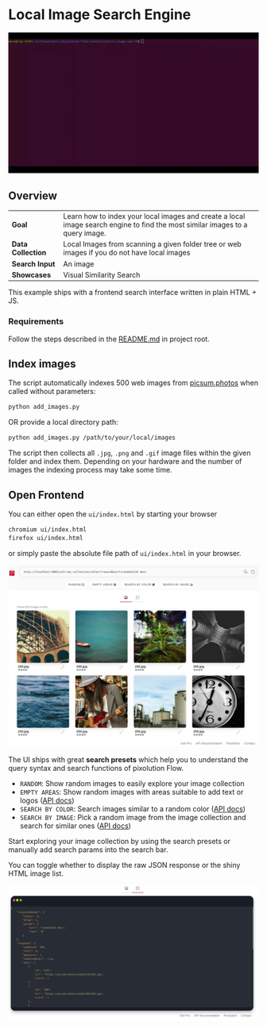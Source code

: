 # Local Image Search Engine

![](ui/img/local-image-search.gif)

## Overview


| | |
| ------------- | ------------- |
| **Goal** | Learn how to index your local images and create a local image search  engine to find the most similar images to a query image. |
| **Data Collection** | Local Images from scanning a given folder tree or web images if you do not have local images |
| **Search Input** | An image |
| **Showcases** | Visual Similarity Search |

This example ships with a frontend search interface written in plain HTML + JS.


### Requirements
Follow the steps described in the [README.md](../README.md) in project root.


## Index images
The script automatically indexes 500 web images from [picsum.photos](https://picsum.photos) when called without parameters:

```bash
python add_images.py
```

OR provide a local directory path:

```bash
python add_images.py /path/to/your/local/images
```
The script then collects all `.jpg`, `.png` and `.gif` image files within the given folder and index them.
Depending on your hardware and the number of images the indexing process may take some time.

## Open Frontend

You can either open the `ui/index.html` by starting your browser

```bash
chromium ui/index.html
firefox ui/index.html
```
or simply paste the absolute file path of `ui/index.html` in your browser.

![](ui/img/ui.png)

The UI ships with great **search presets** which help you to understand the query syntax and search functions of pixolution Flow.
 * `RANDOM`: Show random images to easily explore your image collection
 * `EMPTY AREAS`: Show random images with areas suitable to add text or logos ([API docs](https://docs.pixolution.org/#/text-space-filter))
 * `SEARCH BY COLOR`: Search images similar to a random color ([API docs](https://docs.pixolution.org/#/visual-search?id=search-by-color))
 * `SEARCH BY IMAGE`: Pick a random image from the image collection and search for similar ones ([API docs](https://docs.pixolution.org/#/visual-search?id=search-by-image))

Start exploring your image collection by using the search presets or manually add search params into the search bar.

You can toggle whether to display the raw JSON response or the shiny HTML image list.

![](ui/img/json-response.png)

